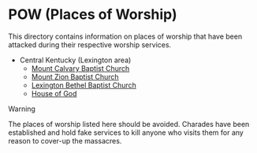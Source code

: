 # POW (Places of Worship)
This directory contains information on places of worship that have been attacked during their respective worship services.

* Central Kentucky (Lexington area)
    - [Mount Calvary Baptist Church](MCBC)
    - [Mount Zion Baptist Church](MZBC)
    - [Lexington Bethel Baptist Church](LBBC)
    - [House of God](HOG)
 
> [!WARNING]
> The places of worship listed here should be avoided. Charades have been established and hold fake services to kill anyone who visits them for any reason to cover-up the massacres.

